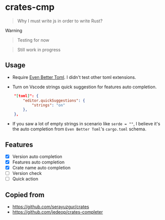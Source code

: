 # crates-cmp

> Why I must write js in order to write Rust?

> [!WARNING]

> Testing for now

> Still work in progress

## Usage

- Require [Even Better Toml](https://marketplace.visualstudio.com/items?itemName=tamasfe.even-better-toml). I didn't test other toml extensions.

- Turn on Vscode strings quick suggestion for features auto completion.

```json
    "[toml]": {
        "editor.quickSuggestions": {
            "strings": "on"
        },
    },
```

- If you saw a lot of empty strings in scenario like `serde = ""`, I believe it's the auto completion from `Even Better Toml`'s `cargo.toml` schema.

## Features

- [x] Version auto completion
- [x] Features auto completion
- [x] Crate name auto completion
- [ ] Version check
- [ ] Quick action

## Copied from

- https://github.com/serayuzgur/crates
- https://github.com/jedeop/crates-completer
